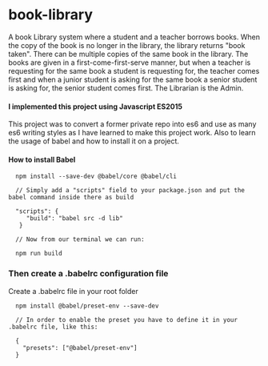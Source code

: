 # book-library 

A book Library system where a ​student​ and a ​teacher borrows books. When the copy of the book is no longer in the library, the library returns "book taken". There can be multiple copies of the same book in the library. The books are given in a ​first-come-first-serve ​manner, but when a teacher is requesting for the same book a student is requesting for, the teacher comes first and when a junior student is asking for the same book a senior student is asking for, the senior student comes first.
The Librarian is the Admin.

#### I implemented this project using Javascript ES2015

This project was to convert a former private repo into es6 and use as many es6 writing styles as I have learned to make this project work. Also to learn the usage of babel and how to install it on a project.

#### How to install Babel
```
  npm install --save-dev @babel/core @babel/cli

  // Simply add a "scripts" field to your package.json and put the babel command inside there as build

  "scripts": {
     "build": "babel src -d lib"
   }

  // Now from our terminal we can run:

  npm run build
```

### Then create a .babelrc configuration file
Create a .babelrc file in your root folder

```
  npm install @babel/preset-env --save-dev

  // In order to enable the preset you have to define it in your .babelrc file, like this:

  {
    "presets": ["@babel/preset-env"]
  }

```

